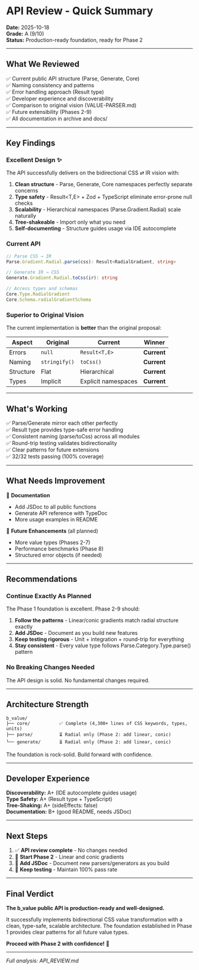 # API Review - Quick Summary

**Date:** 2025-10-18  
**Grade:** A (9/10)  
**Status:** Production-ready foundation, ready for Phase 2

---

## What We Reviewed

✅ Current public API structure (Parse, Generate, Core)  
✅ Naming consistency and patterns  
✅ Error handling approach (Result type)  
✅ Developer experience and discoverability  
✅ Comparison to original vision (VALUE-PARSER.md)  
✅ Future extensibility (Phases 2-9)  
✅ All documentation in archive and docs/  

---

## Key Findings

### Excellent Design ✨

The API successfully delivers on the bidirectional CSS ⇄ IR vision with:

1. **Clean structure** - Parse, Generate, Core namespaces perfectly separate concerns
2. **Type safety** - Result<T,E> + Zod + TypeScript eliminate error-prone null checks
3. **Scalability** - Hierarchical namespaces (Parse.Gradient.Radial) scale naturally
4. **Tree-shakeable** - Import only what you need
5. **Self-documenting** - Structure guides usage via IDE autocomplete

### Current API

```typescript
// Parse CSS → IR
Parse.Gradient.Radial.parse(css): Result<RadialGradient, string>

// Generate IR → CSS  
Generate.Gradient.Radial.toCss(ir): string

// Access types and schemas
Core.Type.RadialGradient
Core.Schema.radialGradientSchema
```

### Superior to Original Vision

The current implementation is **better** than the original proposal:

| Aspect | Original | Current | Winner |
|--------|----------|---------|--------|
| Errors | `null` | `Result<T,E>` | **Current** |
| Naming | `stringify()` | `toCss()` | **Current** |
| Structure | Flat | Hierarchical | **Current** |
| Types | Implicit | Explicit namespaces | **Current** |

---

## What's Working

✅ Parse/Generate mirror each other perfectly  
✅ Result type provides type-safe error handling  
✅ Consistent naming (parse/toCss) across all modules  
✅ Round-trip testing validates bidirectionality  
✅ Clear patterns for future extensions  
✅ 32/32 tests passing (100% coverage)  

---

## What Needs Improvement

📝 **Documentation**
- Add JSDoc to all public functions
- Generate API reference with TypeDoc
- More usage examples in README

🎯 **Future Enhancements** (all planned)
- More value types (Phases 2-7)
- Performance benchmarks (Phase 8)
- Structured error objects (if needed)

---

## Recommendations

### Continue Exactly As Planned

The Phase 1 foundation is excellent. Phase 2-9 should:

1. **Follow the patterns** - Linear/conic gradients match radial structure exactly
2. **Add JSDoc** - Document as you build new features
3. **Keep testing rigorous** - Unit + integration + round-trip for everything
4. **Stay consistent** - Every value type follows Parse.Category.Type.parse() pattern

### No Breaking Changes Needed

The API design is solid. No fundamental changes required.

---

## Architecture Strength

```
b_value/
├── core/           ✅ Complete (4,300+ lines of CSS keywords, types, units)
├── parse/          ⏳ Radial only (Phase 2: add linear, conic)
└── generate/       ⏳ Radial only (Phase 2: add linear, conic)
```

The foundation is rock-solid. Build forward with confidence.

---

## Developer Experience

**Discoverability:** A+ (IDE autocomplete guides usage)  
**Type Safety:** A+ (Result type + TypeScript)  
**Tree-Shaking:** A+ (sideEffects: false)  
**Documentation:** B+ (good README, needs JSDoc)  

---

## Next Steps

1. ✅ **API review complete** - No changes needed
2. 🎯 **Start Phase 2** - Linear and conic gradients
3. 📝 **Add JSDoc** - Document new parsers/generators as you build
4. 🧪 **Keep testing** - Maintain 100% pass rate

---

## Final Verdict

**The b_value public API is production-ready and well-designed.** 

It successfully implements bidirectional CSS value transformation with a clean, type-safe, scalable architecture. The foundation established in Phase 1 provides clear patterns for all future value types.

**Proceed with Phase 2 with confidence!** 🚀

---

*Full analysis: API_REVIEW.md*
